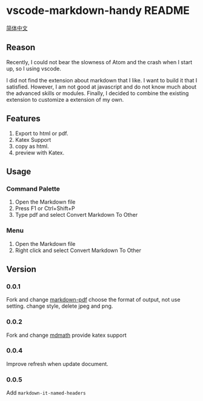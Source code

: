# vscode-markdown-handy README

[简体中文](README_CN.md)

## Reason

Recently, I could not bear the slowness of Atom and the crash when I start up, so I using vscode.

I did not find the extension about markdown that I like. I want to build it that I satisfied. However, I am not good at javascript and do not know much about the advanced skills or modules. Finally, I decided to combine the existing extension to customize a extension of my own.

## Features

1. Export to html or pdf.
1. Katex Support
1. copy as html.
1. preview with Katex.

## Usage

### Command Palette

1. Open the Markdown file
1. Press F1 or Ctrl+Shift+P
1. Type pdf and select Convert Markdown To Other

### Menu

1. Open the Markdown file
1. Right click and select Convert Markdown To Other

## Version

### 0.0.1 

Fork and change [markdown-pdf](https://github.com/yzane/vscode-markdown-pdf)
choose the format of output, not use setting.
change style, delete jpeg and png.

### 0.0.2

Fork and change [mdmath](https://github.com/goessner/mdmath)
provide katex support

### 0.0.4

Improve refresh when update document.


### 0.0.5

Add `markdown-it-named-headers`